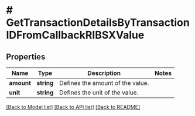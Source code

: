 # # GetTransactionDetailsByTransactionIDFromCallbackRIBSXValue

## Properties

Name | Type | Description | Notes
------------ | ------------- | ------------- | -------------
**amount** | **string** | Defines the amount of the value. |
**unit** | **string** | Defines the unit of the value. |

[[Back to Model list]](../../README.md#models) [[Back to API list]](../../README.md#endpoints) [[Back to README]](../../README.md)
